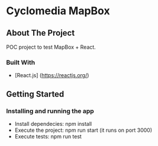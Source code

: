 # Cyclomedia MapBox

## About The Project

POC project to test MapBox + React.

### Built With

- [React.js] (https://reactjs.org/)

## Getting Started

### Installing and running the app

- Install dependecies: npm install
- Execute the project: npm run start (it runs on port 3000)
- Execute tests: npm run test
